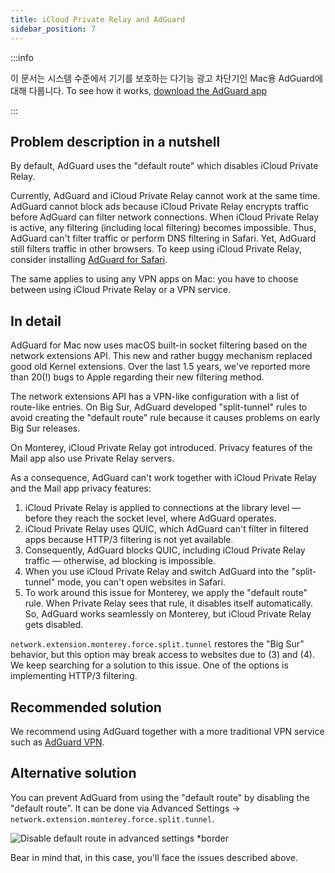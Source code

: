 ```yaml
---
title: iCloud Private Relay and AdGuard
sidebar_position: 7
---
```


:::info

이 문서는 시스템 수준에서 기기를 보호하는 다기능 광고 차단기인 Mac용 AdGuard에 대해 다룹니다. To see how it works, [download the AdGuard app](https://agrd.io/download-kb-adblock)

:::

## Problem description in a nutshell

By default, AdGuard uses the "default route" which disables iCloud Private Relay.

Currently, AdGuard and iCloud Private Relay cannot work at the same time. AdGuard cannot block ads because iCloud Private Relay encrypts traffic before AdGuard can filter network connections. When iCloud Private Relay is active, any filtering (including local filtering) becomes impossible. Thus, AdGuard can't filter traffic or perform DNS filtering in Safari. Yet, AdGuard still filters traffic in other browsers. To keep using iCloud Private Relay, consider installing [AdGuard for Safari](https://adguard.com/adguard-safari/overview.html).

The same applies to using any VPN apps on Mac: you have to choose between using iCloud Private Relay or a VPN service.

## In detail

AdGuard for Mac now uses macOS built-in socket filtering based on the network extensions API. This new and rather buggy mechanism replaced good old Kernel extensions. Over the last 1.5 years, we've reported more than 20(!) bugs to Apple regarding their new filtering method.

The network extensions API has a VPN-like configuration with a list of route-like entries. On Big Sur, AdGuard developed "split-tunnel" rules to avoid creating the "default route" rule because it causes problems on early Big Sur releases.

On Monterey, iCloud Private Relay got introduced. Privacy features of the Mail app also use Private Relay servers.

As a consequence, AdGuard can't work together with iCloud Private Relay and the Mail app privacy features:

1. iCloud Private Relay is applied to connections at the library level — before they reach the socket level, where AdGuard operates.
2. iCloud Private Relay uses QUIC, which AdGuard can't filter in filtered apps because HTTP/3 filtering is not yet available.
3. Consequently, AdGuard blocks QUIC, including iCloud Private Relay traffic — otherwise, ad blocking is impossible.
4. When you use iCloud Private Relay and switch AdGuard into the "split-tunnel" mode, you can't open websites in Safari.
5. To work around this issue for Monterey, we apply the "default route" rule. When Private Relay sees that rule, it disables itself automatically. So, AdGuard works seamlessly on Monterey, but iCloud Private Relay gets disabled.

`network.extension.monterey.force.split.tunnel` restores the "Big Sur" behavior, but this option may break access to websites due to (3) and (4). We keep searching for a solution to this issue. One of the options is implementing HTTP/3 filtering.

## Recommended solution

We recommend using AdGuard together with a more traditional VPN service such as [AdGuard VPN](https://adguard-vpn.com/).

## Alternative solution

You can prevent AdGuard from using the "default route" by disabling the "default route". It can be done via Advanced Settings → `network.extension.monterey.force.split.tunnel`.

![Disable default route in advanced settings *border](https://cdn.adtidy.org/content/kb/ad_blocker/mac/mac_adguard_advanced_settings.jpg)

Bear in mind that, in this case, you'll face the issues described above.
